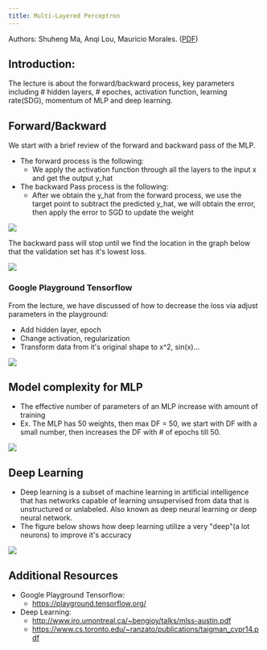 ```yaml
---
title: Multi-Layered Perceptron
---
```

Authors: Shuheng Ma, Anqi Lou, Mauricio Morales. ([PDF](../../static/b-09-mlp.pdf))

## Introduction:

The lecture is about the forward/backward process, key parameters including # hidden layers, # epoches, activation function, learning rate(SDG), momentum of MLP and deep learning.

## Forward/Backward

We start with a brief review of the forward and backward pass of the MLP.
* The forward process is the following:
    * We apply the activation function through all the layers to the input x and get the output y_hat
* The backward Pass process is the following:
    * After we obtain the y_hat from the forward process, we use the target point to subtract the predicted y_hat, we will obtain the error, then apply the error to SGD to update the weight

![](https://i.imgur.com/ymgaKqG.png)

The backward pass will stop until we find the location in the graph below that the validation set has it's lowest loss.

![](https://i.imgur.com/sRwQmBF.png)

### Google Playground Tensorflow

From the lecture, we have discussed of how to decrease the loss via adjust parameters in the playground:
* Add hidden layer, epoch
* Change activation, regularization
* Transform data from it's original shape to x^2, sin(x)...

![](https://i.imgur.com/hXKtWmP.png)

## Model complexity for MLP

* The effective number of parameters of an MLP increase with amount of training
* Ex. The MLP has 50 weights, then max DF = 50, we start with DF with a small number, then increases the DF with # of epochs till 50.

![](https://i.imgur.com/bRTQarg.png)

## Deep Learning

* Deep learning is a subset of machine learning in artificial intelligence that has networks capable of learning unsupervised from data that is unstructured or unlabeled. Also known as deep neural learning or deep neural network.
* The figure below shows how deep learning utilize a very "deep"(a lot neurons) to improve it's accuracy

![](https://i.imgur.com/RYdia83.png)

## Additional Resources

* Google Playground Tensorflow:
    * https://playground.tensorflow.org/
* Deep Learning:
    * http://www.iro.umontreal.ca/~bengioy/talks/mlss-austin.pdf
    * https://www.cs.toronto.edu/~ranzato/publications/taigman_cvpr14.pdf
